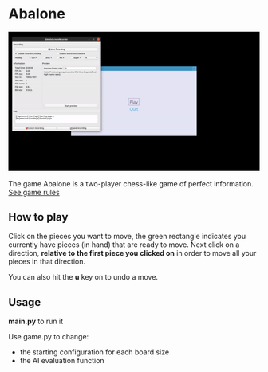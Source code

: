 # Abalone


![Demo](abalone_demo.gif)


The game Abalone is a two-player chess-like game of perfect information. [See game rules](https://boardgamegeek.com/boardgame/526/abalone-classic)


## How to play
Click on the pieces you want to move, the green rectangle indicates you currently have pieces (in hand) that are ready to move.
Next click on a direction, **relative to the first piece you clicked on** in order to move all your pieces in that direction.

You can also hit the **u** key on to undo a move.

## Usage

**main.py** to run it


Use game.py to change:
* the starting configuration for each board size
* the AI evaluation function
